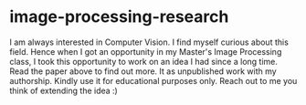 # image-processing-research

I am always interested in Computer Vision. I find myself curious about this field. Hence when I got an opportunity in my Master's
Image Processing class, I took this opportunity to work on an idea I had since a long time. Read the paper above to find out more.
It as unpublished work with my authorship. Kindly use it for educational purposes only. 
Reach out to me you think of extending the idea :)

